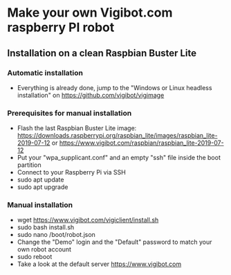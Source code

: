 # Make your own Vigibot.com raspberry PI robot

## Installation on a clean Raspbian Buster Lite

### Automatic installation

- Everything is already done, jump to the "Windows or Linux headless installation" on https://github.com/vigibot/vigimage

### Prerequisites for manual installation

- Flash the last Raspbian Buster Lite image: https://downloads.raspberrypi.org/raspbian_lite/images/raspbian_lite-2019-07-12 or https://www.vigibot.com/raspbian/raspbian_lite-2019-07-12
- Put your "wpa_supplicant.conf" and an empty "ssh" file inside the boot partition
- Connect to your Raspberry Pi via SSH
- sudo apt update
- sudo apt upgrade

### Manual installation

- wget https://www.vigibot.com/vigiclient/install.sh
- sudo bash install.sh
- sudo nano /boot/robot.json
- Change the "Demo" login and the "Default" password to match your own robot account
- sudo reboot
- Take a look at the default server https://www.vigibot.com
